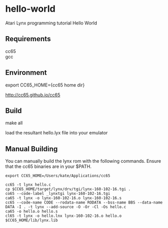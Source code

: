 # hello-world
Atari Lynx programming tutorial Hello World

## Requirements

cc65<br>
gcc

## Environment

export CC65_HOME={cc65 home dir}

http://cc65.github.io/cc65

## Build

make all

load the resultant hello.lyx file into your emulator


## Manual Building

You can manually build the lynx rom with the following commands.  Ensure that the cc65 binaries are in your $PATH.
```
export CC65_HOME=/Users/kate/Applications/cc65

cc65 -t lynx hello.c
cp $CC65_HOME/target/lynx/drv/tgi/lynx-160-102-16.tgi .
co65 --code-label _lynxtgi lynx-160-102-16.tgi
ca65 -t lynx -o lynx-160-102-16.o lynx-160-102-16.s
cc65 --code-name CODE --rodata-name RODATA --bss-name BBS --data-name DATA -I . -t lynx --add-source -O -Or -Cl -Os hello.c
ca65 -o hello.o hello.s
cl65 -t lynx -o hello.lnx lynx-160-102-16.o hello.o $CC65_HOME/lib/lynx.lib 

```